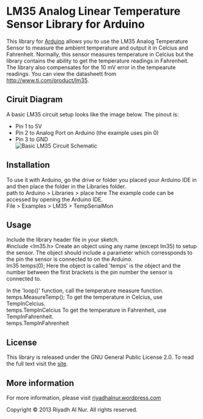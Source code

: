 # LM35 Analog Linear Temperature Sensor Library for Arduino

This library for [Arduino](http://www.arduino.cc) allows you to use the LM35 Analog Temperature Sensor to measure the ambient temperature and output it in Celcius and Fahrenheit. Normally, this sensor measures temperature in Celcius but the library contains the ability to get the temperature readings in Fahrenheit. The library also compensates for the 10 mV error in the tempearute readings. You can view the datasheett from http://www.ti.com/product/lm35.

## Ciruit Diagram
A basic LM35 circuit setup looks like the image below. The pinout is:  
* Pin 1 to 5V
* Pin 2 to Analog Port on Arduino (the example uses pin 0)
* Pin 3 to GND  
![Basic LM35 Circuit Schematic](https://dl.dropboxusercontent.com/u/27002489/schematic.png)

## Installation
To use it with Arduino, go the drive or folder you placed your Arduino IDE in and then place the folder in the Libraries folder.  
	path to Arduino > Libraries > place here
The example code can be accessed by opening the Arduino IDE.  
	File > Examples > LM35 > TempSerialMon

## Usage
Include the library header file in your sketch.  
	#include <lm35.h>
Create an object using any name (except lm35) to setup the sensor. The object should include a parameter which corressponds to the pin the sensor is connected to on the Arduino.  
	lm35 temps(0);
Here the object is called 'temps' is the object and the number between the first brackets is the pin number the sensor is connected to.

In the 'loop()' function, call the temperature measure function.  
	temps.MeasureTemp();
To get the temperature in Celcius, use TempInCelcius.  
	temps.TempInCelcius
To get the temperature in Fahrenheit, use TempInFahrenheit.  
	temps.TempInFahrenheit

## License
This library is released under the GNU General Public License 2.0. To read the full text visit the [site](https://gnu.org/licenses/gpl.html).

## More information
For more information, please visit [riyadhalnur.wordpress.com](http://riyadhalnur.wordpress.com)

Copyright &copy; 2013 Riyadh Al Nur. All rights reserved.